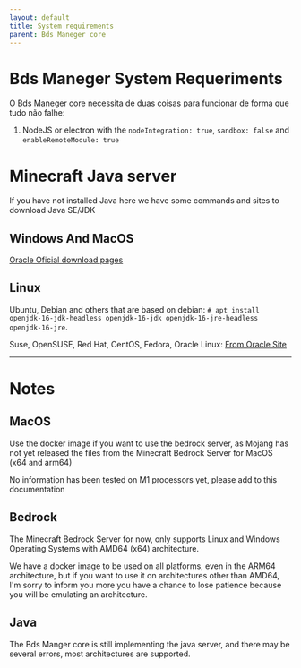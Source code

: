 ```yaml
---
layout: default
title: System requirements
parent: Bds Maneger core
---
```


# Bds Maneger System Requeriments

O Bds Maneger core necessita de duas coisas para funcionar de forma que tudo não falhe:

  1. NodeJS or electron with the `nodeIntegration: true`, `sandbox: false` and `enableRemoteModule: true`


# Minecraft Java server

If you have not installed Java here we have some commands and sites to download Java SE/JDK

## Windows And MacOS

[Oracle Oficial download pages](https://www.oracle.com/java/technologies/javase-jdk16-downloads.html)

## Linux

Ubuntu, Debian and others that are based on debian: `# apt install openjdk-16-jdk-headless openjdk-16-jdk openjdk-16-jre-headless openjdk-16-jre`.

Suse, OpenSUSE, Red Hat, CentOS, Fedora, Oracle Linux: [From Oracle Site](https://www.oracle.com/java/technologies/javase-jdk16-downloads.html)

------------
# Notes

## MacOS

Use the docker image if you want to use the bedrock server, as Mojang has not yet released the files from the Minecraft Bedrock Server for MacOS (x64 and arm64)

No information has been tested on M1 processors yet, please add to this documentation

## Bedrock

The Minecraft Bedrock Server for now, only supports Linux and Windows Operating Systems with AMD64 (x64) architecture.

We have a docker image to be used on all platforms, even in the ARM64 architecture, but if you want to use it on architectures other than AMD64, I'm sorry to inform you more you have a chance to lose patience because you will be emulating an architecture.

## Java

The Bds Manger core is still implementing the java server, and there may be several errors, most architectures are supported.
